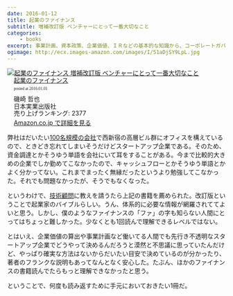 ```yaml
---
date: 2016-01-12
title: 起業のファイナンス
subtitle: 増補改訂版 ベンチャーにとって一番大切なこと
categories: 
    - books
excerpt: 事業計画、資本政策、企業価値、ＩＲなどの基本的な知識から、コーポレートガバナンスまで、いろいろ。
ogimage: http://ecx.images-amazon.com/images/I/51aDjSY9LpL.jpg
---
```


<div class="azlink-box"><div class="azlink-image" style="float:left"><a href="http://www.amazon.co.jp/exec/obidos/ASIN/4534052456/warikiru-22/ref=nosim/" name="azlinklink" target="_blank"><img src="http://ecx.images-amazon.com/images/I/51aDjSY9LpL._SL160_.jpg" alt="起業のファイナンス 増補改訂版 ベンチャーにとって一番大切なこと" style="border:none" /></a></div><div class="azlink-info" style="float:left;margin-left:15px;line-height:120%"><div class="azlink-name" style="margin-bottom:10px;line-height:120%"><a href="http://www.amazon.co.jp/exec/obidos/ASIN/4534052456/warikiru-22/ref=nosim/" name="azlinklink" target="_blank">起業のファイナンス</a><div class="azlink-powered-date" style="font-size:7pt;margin-top:5px;font-family:verdana;line-height:120%">posted at 2016.01.01</div></div><div class="azlink-detail">磯崎 哲也<br />日本実業出版社<br />売り上げランキング: 2377<br /></div><div class="azlink-link" style="margin-top:5px"><a href="http://www.amazon.co.jp/exec/obidos/ASIN/4534052456/warikiru-22/ref=nosim/" target="_blank">Amazon.co.jp で詳細を見る</a></div></div><div class="azlink-footer" style="clear:left"></div></div>

弊社はだいたい[100名規模の会社](https://www.wantedly.com/companies/kaizenplatform/projects)で西新宿の高層ビル群にオフィスを構えているので、ときどき忘れてしまいそうだけどスタートアップ企業である。そのため、資金調達とかそうゆう単語を会社にいて耳をすることがある。今まで比較的大きめの企業でしか勤めてこなかったので、キャッシュフローとかそうゆう単語とかよく分かってない。これまでまったく無縁だったというより勉強してこなかった。それでも問題なかったが、そうでもなくなった。

というわけで、[技術顧問](https://twitter.com/naoya_ito)に教えを請うたら上記の書籍を薦められた。改訂版ということで起業家のバイブルらしい。うん、体系的に必要な情報が網羅されててよいと思う。しかし、僕のようなファイナンスの「ファ」の字も知らない人間にとってはちょっと難しかった。少なくとも1回読んで理解できるレベルではない。

とはいえ、企業価値の算出や事業計画など働いてる人間でも先行き不透明なスタートアップ企業でどうやって決めるんだろうと漠然と不思議に思っていたんだけど、やっぱり確実な方法はないからだいたい目安で決めているのが分かったり、著者のフランクな説明もあってなんとなく安心した。たぶん、ほかのファイナンスの書籍読んでたらもっと理解できなかったと思う。

ということで、何度も読み返すために手元においておきたい1冊だ。
